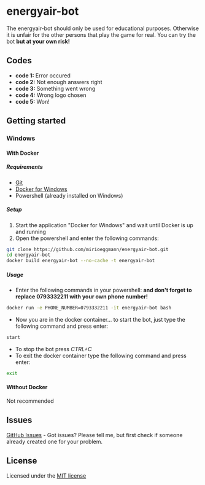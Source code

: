 # energyair-bot
The energyair-bot should only be used for educational purposes. Otherwise it is unfair for the other persons that play the game for real. You can try the bot **but at your own risk!**

## Codes
- **code 1:** Error occured
- **code 2:** Not enough answers right
- **code 3:** Something went wrong
- **code 4:** Wrong logo chosen
- **code 5:** Won!

## Getting started

### Windows
#### With Docker
##### Requirements
- [Git](https://git-scm.com/downloads)
- [Docker for Windows](https://store.docker.com/editions/community/docker-ce-desktop-windows)
- Powershell (already installed on Windows)
##### Setup
1. Start the application "Docker for Windows" and wait until Docker is up and running
2. Open the powershell and enter the following commands:
```bash
git clone https://github.com/mirioeggmann/energyair-bot.git
cd energyair-bot
docker build energyair-bot --no-cache -t energyair-bot
```
##### Usage
- Enter the following commands in your powershell: **and don't forget to replace 0793332211 with your own phone number!**
```bash
docker run -e PHONE_NUMBER=0793332211 -it energyair-bot bash
```
- Now you are in the docker container... to start the bot, just type the following command and press enter:
```bash
start
```
- To stop the bot press *CTRL+C*
- To exit the docker container type the following command and press enter:
```bash
exit
```

#### Without Docker
Not recommended

## Issues
[GitHub Issues](https://github.com/luvirx/energyair-bot/issues) - Got issues? Please tell me, but first check if someone already created one for your problem.

## License
Licensed under the [MIT license](https://opensource.org/licenses/MIT)
